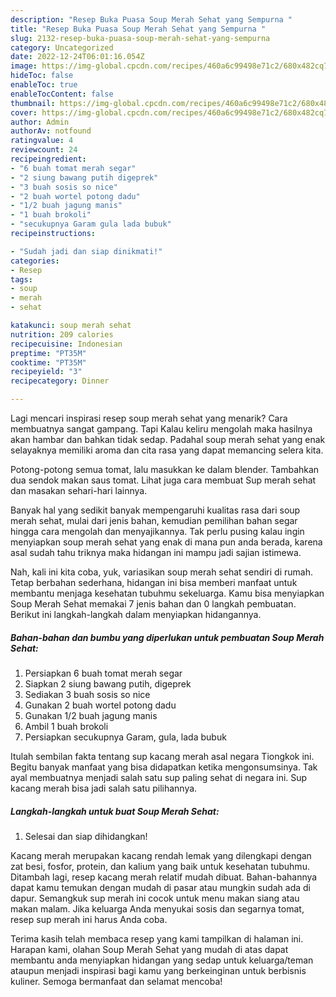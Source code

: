 ```yaml
---
description: "Resep Buka Puasa Soup Merah Sehat yang Sempurna "
title: "Resep Buka Puasa Soup Merah Sehat yang Sempurna "
slug: 2132-resep-buka-puasa-soup-merah-sehat-yang-sempurna
category: Uncategorized
date: 2022-12-24T06:01:16.054Z
image: https://img-global.cpcdn.com/recipes/460a6c99498e71c2/680x482cq70/soup-merah-sehat-foto-resep-utama.jpg
hideToc: false
enableToc: true
enableTocContent: false
thumbnail: https://img-global.cpcdn.com/recipes/460a6c99498e71c2/680x482cq70/soup-merah-sehat-foto-resep-utama.jpg
cover: https://img-global.cpcdn.com/recipes/460a6c99498e71c2/680x482cq70/soup-merah-sehat-foto-resep-utama.jpg
author: Admin
authorAv: notfound
ratingvalue: 4
reviewcount: 24
recipeingredient:
- "6 buah tomat merah segar"
- "2 siung bawang putih digeprek"
- "3 buah sosis so nice"
- "2 buah wortel potong dadu"
- "1/2 buah jagung manis"
- "1 buah brokoli"
- "secukupnya Garam gula lada bubuk"
recipeinstructions:

- "Sudah jadi dan siap dinikmati!"
categories:
- Resep
tags:
- soup
- merah
- sehat

katakunci: soup merah sehat 
nutrition: 209 calories
recipecuisine: Indonesian
preptime: "PT35M"
cooktime: "PT35M"
recipeyield: "3"
recipecategory: Dinner

---
```



Lagi mencari inspirasi resep soup merah sehat yang menarik? Cara membuatnya sangat gampang. Tapi Kalau keliru mengolah maka hasilnya akan hambar dan bahkan tidak sedap. Padahal soup merah sehat yang enak selayaknya memiliki aroma dan cita rasa yang dapat memancing selera kita.


Potong-potong semua tomat, lalu masukkan ke dalam blender. Tambahkan dua sendok makan saus tomat. Lihat juga cara membuat Sup merah sehat dan masakan sehari-hari lainnya.

Banyak hal yang sedikit banyak mempengaruhi kualitas rasa dari soup merah sehat, mulai dari jenis bahan, kemudian pemilihan bahan segar hingga cara mengolah dan menyajikannya. Tak perlu pusing kalau ingin menyiapkan soup merah sehat yang enak di mana pun anda berada, karena asal sudah tahu triknya maka hidangan ini mampu jadi sajian istimewa.


Nah, kali ini kita coba, yuk, variasikan soup merah sehat sendiri di rumah. Tetap berbahan sederhana, hidangan ini bisa memberi manfaat untuk membantu menjaga kesehatan tubuhmu sekeluarga. Kamu bisa menyiapkan Soup Merah Sehat memakai 7 jenis bahan dan 0 langkah pembuatan. Berikut ini langkah-langkah dalam menyiapkan hidangannya.

<!--inarticleads1-->

##### Bahan-bahan dan bumbu yang diperlukan untuk pembuatan Soup Merah Sehat:

1. Persiapkan 6 buah tomat merah segar
1. Siapkan 2 siung bawang putih, digeprek
1. Sediakan 3 buah sosis so nice
1. Gunakan 2 buah wortel potong dadu
1. Gunakan 1/2 buah jagung manis
1. Ambil 1 buah brokoli
1. Persiapkan secukupnya Garam, gula, lada bubuk


Itulah sembilan fakta tentang sup kacang merah asal negara Tiongkok ini. Begitu banyak manfaat yang bisa didapatkan ketika mengonsumsinya. Tak ayal membuatnya menjadi salah satu sup paling sehat di negara ini. Sup kacang merah bisa jadi salah satu pilihannya. 

<!--inarticleads2-->

##### Langkah-langkah untuk buat Soup Merah Sehat:


1. Selesai dan siap dihidangkan!

Kacang merah merupakan kacang rendah lemak yang dilengkapi dengan zat besi, fosfor, protein, dan kalium yang baik untuk kesehatan tubuhmu. Ditambah lagi, resep kacang merah relatif mudah dibuat. Bahan-bahannya dapat kamu temukan dengan mudah di pasar atau mungkin sudah ada di dapur. Semangkuk sup merah ini cocok untuk menu makan siang atau makan malam. Jika keluarga Anda menyukai sosis dan segarnya tomat, resep sup merah ini harus Anda coba. 

Terima kasih telah membaca resep yang kami tampilkan di halaman ini. Harapan kami, olahan Soup Merah Sehat yang mudah di atas dapat membantu anda menyiapkan hidangan yang sedap untuk keluarga/teman ataupun menjadi inspirasi bagi kamu yang berkeinginan untuk berbisnis kuliner. Semoga bermanfaat dan selamat mencoba!
